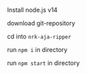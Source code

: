 Install node.js v14

download git-repository

cd into ```nrk-aja-ripper```

run ```npm i``` in directory

run ```npm start``` in directory
